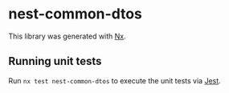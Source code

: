 # nest-common-dtos

This library was generated with [Nx](https://nx.dev).

## Running unit tests

Run `nx test nest-common-dtos` to execute the unit tests via [Jest](https://jestjs.io).
